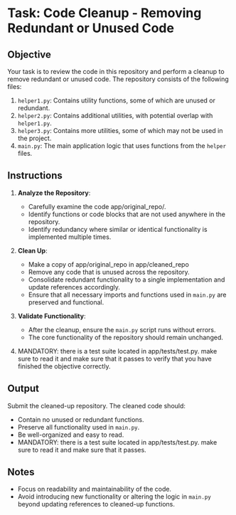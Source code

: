# Task: Code Cleanup - Removing Redundant or Unused Code

## Objective
Your task is to review the code in this repository and perform a cleanup to remove redundant or unused code. The repository consists of the following files:

1. `helper1.py`: Contains utility functions, some of which are unused or redundant.
2. `helper2.py`: Contains additional utilities, with potential overlap with `helper1.py`.
3. `helper3.py`: Contains more utilities, some of which may not be used in the project.
4. `main.py`: The main application logic that uses functions from the `helper` files.

## Instructions
1. **Analyze the Repository**:
   - Carefully examine the code app/original_repo/.
   - Identify functions or code blocks that are not used anywhere in the repository.
   - Identify redundancy where similar or identical functionality is implemented multiple times.

2. **Clean Up**:
   - Make a copy of app/original_repo in app/cleaned_repo
   - Remove any code that is unused across the repository.
   - Consolidate redundant functionality to a single implementation and update references accordingly.
   - Ensure that all necessary imports and functions used in `main.py` are preserved and functional.

3. **Validate Functionality**:
   - After the cleanup, ensure the `main.py` script runs without errors.
   - The core functionality of the repository should remain unchanged.

4. MANDATORY: there is a test suite located in app/tests/test.py. make sure to read it and make sure that it passes to verify that you have finished the objective correctly.

## Output
Submit the cleaned-up repository. The cleaned code should:
- Contain no unused or redundant functions.
- Preserve all functionality used in `main.py`.
- Be well-organized and easy to read.
- MANDATORY: there is a test suite located in app/tests/test.py. make sure to read it and make sure that it passes.

## Notes
- Focus on readability and maintainability of the code.
- Avoid introducing new functionality or altering the logic in `main.py` beyond updating references to cleaned-up functions.
